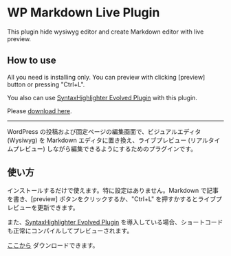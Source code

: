# WP Markdown Live Plugin

This plugin hide wysiwyg editor and create Markdown editor with live preview.

## How to use

All you need is installing only. You can preview with clicking [preview] button or pressing "Ctrl+L".

You also can use [SyntaxHighlighter Evolved Plugin](http://www.viper007bond.com/wordpress-plugins/syntaxhighlighter/) with this plugin.

Please [download here](https://github.com/qckanemoto/wp-markdown-live/raw/v1.0.5/zip/wp-markdown-live.zip).

---

WordPress の投稿および固定ページの編集画面で、ビジュアルエディタ (Wysiwyg) を Markdown エディタに置き換え、ライブプレビュー (リアルタイムプレビュー) しながら編集できるようにするためのプラグインです。

## 使い方

インストールするだけで使えます。特に設定はありません。Markdown で記事を書き、[preview] ボタンをクリックするか、"Ctrl+L" を押すかするとライブプレビューを更新できます。

また、[SyntaxHighlighter Evolved Plugin](http://www.viper007bond.com/wordpress-plugins/syntaxhighlighter/) を導入している場合、ショートコードも正常にコンパイルしてプレビューされます。

[ここから](https://github.com/qckanemoto/wp-markdown-live/raw/v1.0.5/zip/wp-markdown-live.zip) ダウンロードできます。
